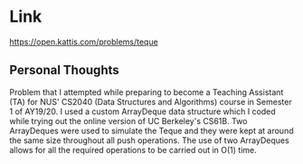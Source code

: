 # Link

https://open.kattis.com/problems/teque

## Personal Thoughts

Problem that I attempted while preparing to become a Teaching Assistant (TA) for NUS' CS2040 (Data Structures and Algorithms) course in Semester 1 of AY19/20. I used a custom ArrayDeque data structure which I coded while trying out the online version of UC Berkeley's CS61B. Two ArrayDeques were used to simulate the Teque and they were kept at around the same size throughout all push operations. The use of two ArrayDeques allows for all the required operations to be carried out in O(1) time.

